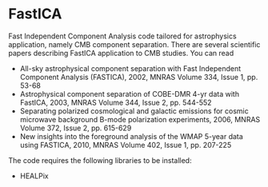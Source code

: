 # FastICA
Fast Independent Component Analysis code tailored for astrophysics application, namely CMB component separation.
There are several scientific papers describing FastICA application to CMB studies. You can read
  * All-sky astrophysical component separation with Fast Independent Component Analysis (FASTICA), 2002, MNRAS Volume 334, Issue 1, pp. 53-68
  * Astrophysical component separation of COBE-DMR 4-yr data with FastICA, 2003, MNRAS Volume 344, Issue 2, pp. 544-552
  * Separating polarized cosmological and galactic emissions for cosmic microwave background B-mode polarization experiments, 2006, MNRAS Volume 372, Issue 2, pp. 615-629
  * New insights into the foreground analysis of the WMAP 5-year data using FASTICA, 2010, MNRAS Volume 402, Issue 1, pp. 207-225

The code requires the following libraries to be installed:
  * HEALPix
